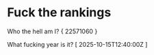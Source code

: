 # Fuck the rankings

Who the hell am I?
{ 22571060 }

What fucking year is it?
[ 2025-10-15T12:40:00Z ]
